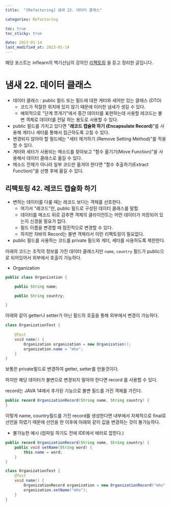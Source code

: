 ```yaml
---
title:  "[Refactoring] 냄새 22. 데이터 클래스"

categories: Refactoring

toc: true
toc_sticky: true

date: 2023-01-14
last_modified_at: 2023-01-14
---
```


해당 포스트는 inflearn의 백기선님의 강의인 [리팩토링](https://www.inflearn.com/course/%EB%A6%AC%ED%8C%A9%ED%86%A0%EB%A7%81) 을 듣고 정리한 글입니다.

# 냄새 22. 데이터 클래스

- 데이터 클래스 : public 필드 또는 필드에 대한 게터와 세어만 있는 클래스 (DTO)
  - 코드가 적절한 위치에 있지 않기 때문에 이러한 냄새가 생길 수 있다.
  - 예외적으로 "단계 쪼개기"에서 중간 데이터를 표현하는데 사용할 레코드는 불변 객체로 데이터를 전달 하는 용도로 사용할 수 있다.
- public 필드를 가지고 있다면 "**레코드 캡슐화 하기 (Encapsulate Record)**"를 사용해 게터나 세터를 통해서 접근하도록 고칠 수 있다.
- 변경되지 않아야 할 필드에는 "세터 제거하기 (Remove Setting Method)"를 적용할 수 있다.
- 게터와 세터가 사용되는 메소드를 찾아보고 "함수 옮기기(Move Function)"을 사용해서 데이터 클래스로 옮길 수 있다.
- 메소드 전체가 아니라 일부 코드만 옮겨야 한다면 "함수 추출하기(Extract Function)"을 선행 후에 옮길 수 있다.

## 리팩토링 42. 레코드 캡슐화 하기

- 변하는 데이터를 다룰 때는 레코드 보다는 객체를 선호한다.
  - 여기서 "레코드"란, public 필드로 구성된 데이터 클래스를 말함.
  - 데이터를 메소드 뒤로 감추면 객체의 클라이언트는 어떤 데이터가 저장되어 있는지 신경쓸 필요가 없다.
  - 필드 이름을 변경할 때 점진적으로 변경할 수 있다.
  - 하지만 자바의 Record는 불변 객체라서 이런 리팩토링이 필요없다.
- public 필드를 사용하는 코드를 private 필드와 게터, 세터를 사용하도록 제한한다.

아래의 코드는 조직의 정보를 가진 데이터 클래스지만 `name`, `country` 필드가 public으로 되어있어서 외부에서 호출이 가능하다.

- Organization

```java
public class Organization {

    public String name;

    public String country;

}
```

아래와 같이 getter나 setter가 아닌 필드의 호출을 통해 외부에서 변경이 가능하다.

```java
class OrganizationTest {
    
    @Test
    void name() {
        Organization organization = new Organization();
        organization.name = "mho";
    }
}
```

보통은 private필드로 변경하여 getter, setter를 만들것이다.

하지만 해당 데이터가 불변으로 변경되지 말아야 한다면 record 를 사용할 수 있다.

record는 JAVA 14에서 추가된 기능으로 불변 필드를 가진 객체를 가진다.

```java
public record OrganizationRecord(String name, String country) {
}
```

이렇게 name, country필드를 가진 record를 생성한다면 내부에서 자체적으로 final로 선언을 하였기 때문에 선언을 한 이후에 아래와 같이 값을 변경하는 것이 불가능하다.

- 불가능한 예시 (컴파일 하기도 전에 IDE에서 에러로 잡힌다.)

```java
public record OrganizationRecord(String name, String country) {
    public void setName(String word) {
        this.name = word;
    }
}

class OrganizationTest {
    @Test
    void name() {
        OrganizationRecord organization = new OrganizationRecord("mho", "Korea");
        organization.setName("mho");
    }
}
```